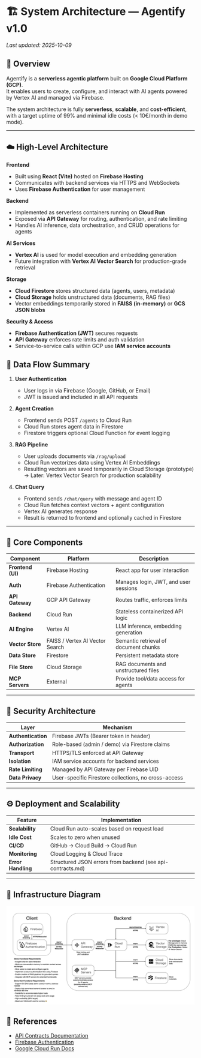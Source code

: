 # 🏗️ System Architecture — Agentify v1.0

_Last updated: 2025-10-09_

## 📘 Overview

Agentify is a **serverless agentic platform** built on **Google Cloud Platform (GCP)**.  
It enables users to create, configure, and interact with AI agents powered by Vertex AI and managed via Firebase.  

The system architecture is fully **serverless**, **scalable**, and **cost-efficient**, with a target uptime of 99% and minimal idle costs (< 10€/month in demo mode).

---

## ☁️ High-Level Architecture

**Frontend**
- Built using **React (Vite)** hosted on **Firebase Hosting**
- Communicates with backend services via HTTPS and WebSockets
- Uses **Firebase Authentication** for user management

**Backend**
- Implemented as serverless containers running on **Cloud Run**
- Exposed via **API Gateway** for routing, authentication, and rate limiting
- Handles AI inference, data orchestration, and CRUD operations for agents

**AI Services**
- **Vertex AI** is used for model execution and embedding generation
- Future integration with **Vertex AI Vector Search** for production-grade retrieval

**Storage**
- **Cloud Firestore** stores structured data (agents, users, metadata)
- **Cloud Storage** holds unstructured data (documents, RAG files)
- Vector embeddings temporarily stored in **FAISS (in-memory)** or **GCS JSON blobs**

**Security & Access**
- **Firebase Authentication (JWT)** secures requests
- **API Gateway** enforces rate limits and auth validation
- Service-to-service calls within GCP use **IAM service accounts**

## 🔄 Data Flow Summary

1. **User Authentication**
   - User logs in via Firebase (Google, GitHub, or Email)
   - JWT is issued and included in all API requests

2. **Agent Creation**
   - Frontend sends POST `/agents` to Cloud Run
   - Cloud Run stores agent data in Firestore
   - Firestore triggers optional Cloud Function for event logging

3. **RAG Pipeline**
   - User uploads documents via `/rag/upload`
   - Cloud Run vectorizes data using Vertex AI Embeddings
   - Resulting vectors are saved temporarily in Cloud Storage (prototype)  
     → Later: Vertex Vector Search for production scalability

4. **Chat Query**
   - Frontend sends `/chat/query` with message and agent ID
   - Cloud Run fetches context vectors + agent configuration
   - Vertex AI generates response
   - Result is returned to frontend and optionally cached in Firestore

---

## 🧠 Core Components

| Component | Platform | Description |
|------------|-----------|--------------|
| **Frontend (UI)** | Firebase Hosting | React app for user interaction |
| **Auth** | Firebase Authentication | Manages login, JWT, and user sessions |
| **API Gateway** | GCP API Gateway | Routes traffic, enforces limits |
| **Backend** | Cloud Run | Stateless containerized API logic |
| **AI Engine** | Vertex AI | LLM inference, embedding generation |
| **Vector Store** | FAISS / Vertex AI Vector Search | Semantic retrieval of document chunks |
| **Data Store** | Firestore | Persistent metadata store |
| **File Store** | Cloud Storage | RAG documents and unstructured files |
| **MCP Servers** | External | Provide tool/data access for agents |


---

## 🔐 Security Architecture

| Layer | Mechanism |
|-------|------------|
| **Authentication** | Firebase JWTs (Bearer token in header) |
| **Authorization** | Role-based (admin / demo) via Firestore claims |
| **Transport** | HTTPS/TLS enforced at API Gateway |
| **Isolation** | IAM service accounts for backend services |
| **Rate Limiting** | Managed by API Gateway per Firebase UID |
| **Data Privacy** | User-specific Firestore collections, no cross-access |

---

## ⚙️ Deployment and Scalability

| Feature | Implementation |
|----------|----------------|
| **Scalability** | Cloud Run auto-scales based on request load |
| **Idle Cost** | Scales to zero when unused |
| **CI/CD** | GitHub → Cloud Build → Cloud Run |
| **Monitoring** | Cloud Logging & Cloud Trace |
| **Error Handling** | Structured JSON errors from backend (see api-contracts.md) |

---

## 🧩 Infrastructure Diagram

<img src="/docs/diagrams/agentify-app.png" alt="agnetify infrastructure diagram">

## 🧩 References
- [API Contracts Documentation](./api-contracts.md)
- [Firebase Authentication](https://firebase.google.com/docs/auth)
- [Google Cloud Run Docs](https://cloud.google.com/run/docs)